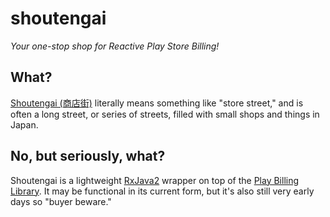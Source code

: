 # shoutengai

*Your one-stop shop for Reactive Play Store Billing!*

## What?

[Shoutengai (商店街)][1] literally means something like "store street,"
and is often a long street, or series of streets, filled with small
shops and things in Japan.

## No, but seriously, what?

Shoutengai is a lightweight [RxJava2][2] wrapper on top of the
[Play Billing Library][3]. It may be functional in its current form,
but it's also still very early days so "buyer beware."

[1]: https://en.wikipedia.org/wiki/Sh%C5%8Dtengai
[2]: https://github.com/ReactiveX/RxJava
[3]: https://developer.android.com/google/play/billing/billing_library.html
